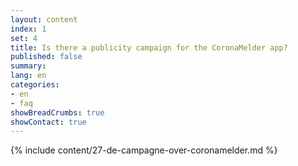 ```yaml
---
layout: content
index: 1
set: 4
title: Is there a publicity campaign for the CoronaMelder app?
published: false
summary: 
lang: en
categories:
- en
- faq
showBreadCrumbs: true
showContact: true
---
```

{% include content/27-de-campagne-over-coronamelder.md %}
